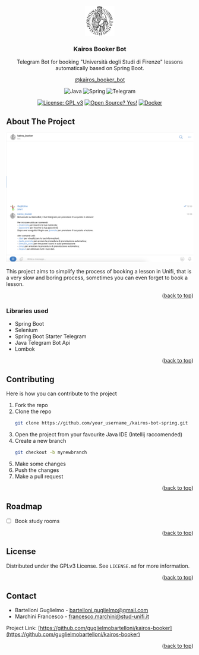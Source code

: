 <div id="top"></div>
<!-- PROJECT LOGO -->
<br />
<div align="center">
  <a href="https://github.com/othneildrew/Best-README-Template">
    <img src="img/logo.jpg" alt="Logo" width="80" height="80">
  </a>

<h3 align="center">Kairos Booker Bot</h3>

  <p align="center">
Telegram Bot for booking "Università degli Studi di Firenze" lessons automatically based on Spring Boot.

[@kairos_booker_bot](https://t.me/kairos_booker_bot)

![Java](https://img.shields.io/badge/java-%23ED8B00.svg?style=for-the-badge&logo=java&logoColor=white)
![Spring](https://img.shields.io/badge/spring-%236DB33F.svg?style=for-the-badge&logo=spring&logoColor=white)
![Telegram](https://img.shields.io/badge/Telegram-2CA5E0?style=for-the-badge&logo=telegram&logoColor=white)

[![License: GPL v3](https://img.shields.io/badge/License-GPLv3-blue.svg)](https://www.gnu.org/licenses/gpl-3.0)
[![Open Source? Yes!](https://badgen.net/badge/Open%20Source%20%3F/Yes%21/blue?icon=github)](https://github.com/Naereen/badges/)
[![Docker](https://badgen.net/badge/icon/docker?icon=docker&label)](https://https://docker.com/)




  </p>
</div>

<!-- ABOUT THE PROJECT -->

## About The Project

<img src="img/screen.png" alt="bot_screenshot">

This project aims to simplify the process of booking a lesson in Unifi, that is a very slow and boring process,
sometimes you can even forget to book a lesson.
<p align="right">(<a href="#top">back to top</a>)</p>

### Libraries used

- Spring Boot
- Selenium
- Spring Boot Starter Telegram
- Java Telegram Bot Api
- Lombok

<p align="right">(<a href="#top">back to top</a>)</p>

## Contributing

Here is how you can contribute to the project

1. Fork the repo
2. Clone the repo
   ```sh
   git clone https://github.com/your_username_/kairos-bot-spring.git
   ```
3. Open the project from your favourite Java IDE (Intellij raccomended)
4. Create a new branch
   ```sh
   git checkout -b mynewbranch
   ```
5. Make some changes
6. Push the changes
7. Make a pull request

<p align="right">(<a href="#top">back to top</a>)</p>

<!-- ROADMAP -->

## Roadmap

- [ ] Book study rooms

<p align="right">(<a href="#top">back to top</a>)</p>


<!-- LICENSE -->

## License

Distributed under the GPLv3 License. See `LICENSE.md` for more information.

<p align="right">(<a href="#top">back to top</a>)</p>



<!-- CONTACT -->

## Contact

- Bartelloni Guglielmo - bartelloni.guglielmo@gmail.com
- Marchini Francesco - francesco.marchini@stud-unifi.it

Project
Link: [https://github.com/guglielmobartelloni/kairos-booker](https://github.com/guglielmobartelloni/kairos-booker)

<p align="right">(<a href="#top">back to top</a>)</p>
